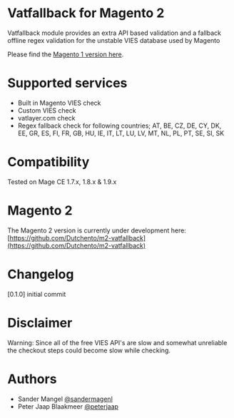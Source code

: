 # Vatfallback for Magento 2

Vatfallback module provides an extra API based validation and a fallback offline regex validation 
for the unstable VIES database used by Magento

Please find the [Magento 1 version here](https://github.com/sandermangel/rkvatfallback/).


# Supported services

- Built in Magento VIES check
- Custom VIES check
- vatlayer.com check
- Regex fallback check for following countries; AT, BE, CZ, DE, CY, DK, EE, GR, ES, FI, FR, GB, HU, IE, IT, LT, LU, LV, MT, NL, PL, PT, SE, SI, SK

# Compatibility

Tested on Mage CE 1.7.x, 1.8.x & 1.9.x

# Magento 2
The Magento 2 version is currently under development here: [https://github.com/Dutchento/m2-vatfallback](https://github.com/Dutchento/m2-vatfallback)

# Changelog
[0.1.0] initial commit

# Disclaimer

Warning: Since all of the free VIES API's are slow and somewhat unreliable the checkout steps could become slow while checking.

# Authors

- Sander Mangel [@sandermagenl](https://twitter.com/sandermangel)
- Peter Jaap Blaakmeer [@peterjaap](https://twitter.com/peterjaap)
